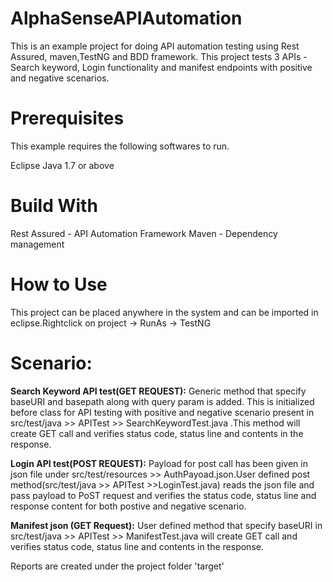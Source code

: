 # AlphaSenseAPIAutomation
This is an example project for doing API automation testing using Rest Assured, maven,TestNG and BDD framework. This project tests 3 APIs - Search keyword, Login functionality and manifest endpoints with positive and negative scenarios.

# Prerequisites
This example requires the following softwares to run.

Eclipse
Java 1.7 or above

# Build With
Rest Assured - API Automation Framework Maven - Dependency management

# How to Use
This project can be placed anywhere in the system and can be imported in eclipse.Rightclick on project -> RunAs -> TestNG

# Scenario: 

**Search Keyword API test(GET REQUEST):** Generic method that specify baseURI and basepath along with query param is added. This is initialized before class for API testing with positive and negative scenario present in src/test/java >> APITest >> SearchKeywordTest.java .This method will create GET call and verifies status code, status line and contents in the response.

**Login API test(POST REQUEST):** Payload for post call has been given in json file under src/test/resources >> AuthPayoad.json.User defined post method(src/test/java >> APITest >>LoginTest.java) reads the json file and pass payload to PoST request and verifies the status code, status line and response content for both postive and negative scenario.

**Manifest json (GET Request):** User defined method that specify baseURI in src/test/java >> APITest >> ManifestTest.java will create GET call and verifies status code, status line and contents in the response.

Reports are created under the project folder 'target'

